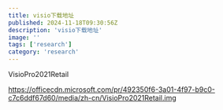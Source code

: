 ```yaml
---
title: visio下载地址
published: 2024-11-18T09:30:56Z
description: 'visio下载地址'
image: ''
tags: ['research']
category: 'research'
---
```


VisioPro2021Retail

https://officecdn.microsoft.com/pr/492350f6-3a01-4f97-b9c0-c7c6ddf67d60/media/zh-cn/VisioPro2021Retail.img